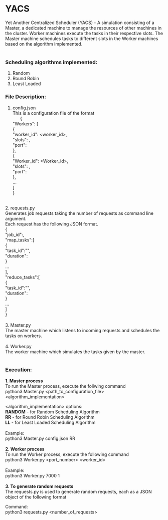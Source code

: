 # YACS
Yet Another Centralized Scheduler (YACS) - 
A simulation consisting of a Master, a dedicated machine to manage the resources of other machines in the cluster. Worker machines execute the tasks in their respective slots. The Master machine schedules tasks to different slots in the Worker machines based on the algorithm implemented.
<br>
<br>
### **Scheduling algorithms implemented:** <br>
1. Random <br>
2. Round Robin <br>
3. Least Loaded <br>

### **File Description:** <br> 
1. config.json <br>
     This is a configuration file of the format <br>
     &nbsp;&nbsp;&nbsp;&nbsp;&nbsp;&nbsp;{ <br>
          "Workers": [<br>
          {<br>
               "worker_id": <worker_id>,<br>
               "slots": <number of slots>,<br>
               "port": <port number><br>
          },<br>
          {<br>
               "Worker_id": <Worker_id>,<br>
               "slots": <number of slots>,<br>
               "port": <port number><br>
           },<br>
          …<br>
          ]<br>
     }<br>
<br>
 2. requests.py  <br>
     Generates job requests taking the number of requests as command line argument. <br>
     Each request has the following JSON format.<br>
     {<br>
          "job_id":<job_id>,<br>
           "map_tasks":[<br>
          {<br>
               "task_id":"<task_id>",<br>
               "duration":<in seconds><br>
          }<br>
          ...<br>
          ],<br>
           "reduce_tasks":[<br>
          { <br>
                "task_id":"<task_id>",<br>
               "duration":<in seconds><br>
           }<br>
          ...<br>
          ]<br>
      }<br>
  <br>
 3. Master.py <br>
     The master machine which listens to incoming requests and schedules the tasks on workers.<br>
<br>
 4. Worker.py <br>
     The worker machine which simulates the tasks given by the master.<br>
<br>


### Execution: <br>
**1. Master process** <br>
     To run the Master process, execute the follwing command<br>
     python3 Master.py <path_to_configuration_file> <algorithm_implementation> <br>

  <algorithm_implementation> options: <br>
  **RANDOM** - for Random Scheduling Algorithm <br>
  **RR** - for Round Robin Scheduling Algorithm <br>
  **LL** - for Least Loaded Scheduling Algorithm <br>
  <br>
  Example: <br>
  python3 Master.py config.json RR <br>
  <br>
**2. Worker process** <br>
  To run the Worker process, execute the following command <br>
  python3 Worker.py <port_number> <worker_id> <br>
  <br>
  Example: <br>
  python3 Worker.py 7000 1 <br>
  <br>
**3. To generate random requests <br>**
  The requests.py is used to generate random requests, each as a JSON object of the following format <br>
  
  Command:<br>
  python3 requests.py <number_of_requests><br>
  


